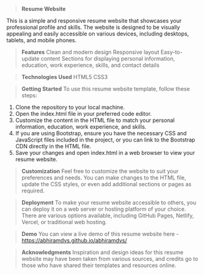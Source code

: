 > **Resume Website**

This is a simple and responsive resume website that showcases your professional profile and skills. The website is designed to be visually appealing and easily accessible on various devices, including desktops, tablets, and mobile phones.

> **Features**
Clean and modern design
Responsive layout
Easy-to-update content
Sections for displaying personal information, education, work experience, skills, and contact details

> **Technologies Used**
HTML5
CSS3

> **Getting Started**
To use this resume website template, follow these steps:

1. Clone the repository to your local machine.
2. Open the index.html file in your preferred code editor.
3. Customize the content in the HTML file to match your personal information, education, work experience, and skills.
4. If you are using Bootstrap, ensure you have the necessary CSS and JavaScript files included in the project, or you can link to the Bootstrap CDN directly in the HTML file.
5. Save your changes and open index.html in a web browser to view your resume website.

> **Customization**
Feel free to customize the website to suit your preferences and needs. You can make changes to the HTML file, update the CSS styles, or even add additional sections or pages as required.

> **Deployment**
To make your resume website accessible to others, you can deploy it on a web server or hosting platform of your choice. There are various options available, including GitHub Pages, Netlify, Vercel, or traditional web hosting.

> **Demo**
You can view a live demo of this resume website here - https://abhiramdvs.github.io/abhiramdvs/

> **Acknowledgments**
Inspiration and design ideas for this resume website may have been taken from various sources, and credits go to those who have shared their templates and resources online.
